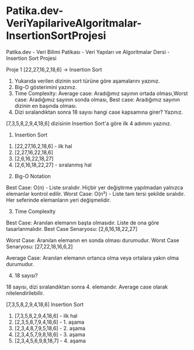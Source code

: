 # Patika.dev-VeriYapilariveAlgoritmalar-InsertionSortProjesi
Patika.dev - Veri Bilimi Patikası - Veri Yapıları ve Algoritmalar Dersi - Insertion Sort Projesi

Proje 1
[22,27,16,2,18,6] -> Insertion Sort

1) Yukarıda verilen dizinin sort türüne göre aşamalarını yazınız.
2) Big-O gösterimini yazınız.
3) Time Complexity: Average case: Aradığımız sayının ortada olması,Worst case: Aradığımız sayının sonda olması, Best case: Aradığımız sayının dizinin en başında olması.
4) Dizi sıralandıktan sonra 18 sayısı hangi case kapsamına girer? Yazınız.


[7,3,5,8,2,9,4,18,6] dizisinin Insertion Sort'a göre ilk 4 adımını yazınız.

1) Insertion Sort

1. [22,27,16,2,18,6] - ilk hal
2. [2,27,16,22,18,6]
3. [2,6,16,22,18,27]
4. [2,6,16,18,22,27] - sıralanmış hal

2) Big-O Notation

Best Case: O(n) - Liste sıralıdır. Hiçbir yer değiştirme yapılmadan yalnızca elemanlar kontrol edilir.
Worst Case: O(n²) - Liste tam tersi şekilde sıralıdır. Her seferinde elemanların yeri değişmelidir.

3) Time Complexity

Best Case: Aranılan elemanın başta olmasıdır. Liste de ona göre tasarlanmalıdır. 
Best Case Senaryosu: [2,6,16,18,22,27]

Worst Case: Aranılan elemanın en sonda olması durumudur.
Worst Case Senaryosu: [27,22,18,16,6,2]

Average Case: Aranılan elemanın ortanca olma veya ortalara yakın olma durumudur.

4) 18 sayısı?

18 sayısı, dizi sıralandıktan sonra 4. elemandır. Average case olarak nitelendirilebilir.


[7,3,5,8,2,9,4,18,6] Insertion Sort

1. [7,3,5,8,2,9,4,18,6] - ilk hal
2. [2,3,5,8,7,9,4,18,6] - 1. aşama
3. [2,3,4,8,7,9,5,18,6] - 2. aşama
4. [2,3,4,5,7,9,8,18,6] - 3. aşama
5. [2,3,4,5,6,9,8,18,7] - 4. aşama
